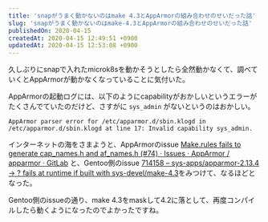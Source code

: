 ```yaml
---
title: 'snapがうまく動かないのはmake 4.3とAppArmorの組み合わせのせいだった話'
slug: 'snapがうまく動かないのはmake-4.3とAppArmorの組み合わせのせいだった話'
publishedOn: 2020-04-15
createdAt: 2020-04-15 12:49:51 +0900
updatedAt: 2020-04-15 12:53:08 +0900
---
```

久しぶりにsnapで入れたmicrok8sを動かそうとしたら全然動かなくて、調べていくとAppArmorが動かなくなっていることに気付いた。

AppArmorの起動ログには、以下のようにcapabilityがおかしいというエラーがたくさんでていたのだけど、さすがに `sys_admin` がないというのはおかしい。

```plain
AppArmor parser error for /etc/apparmor.d/sbin.klogd in /etc/apparmor.d/sbin.klogd at line 17: Invalid capability sys_admin.
```

インターネットの海をさまようと、AppArmorのissue  [Make\.rules fails to generate cap\_names\.h and af\_names\.h \(\#74\) · Issues · AppArmor / apparmor · GitLab](https://gitlab.com/apparmor/apparmor/issues/74) と、Gentoo側のissue  [714158 – sys\-apps/apparmor\-2\.13\.4 \-> ? fails at runtime if built with sys\-devel/make\-4\.3](https://bugs.gentoo.org/714158)をみつけて、なるほどとなった。

Gentoo側のissueの通り、make 4.3をmaskして4.2に落として、再度コンパイルしたら動くようになったのでよかったですね。
